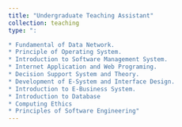 ```yaml
---
title: "Undergraduate Teaching Assistant"
collection: teaching
type: ": 

* Fundamental of Data Network.
* Principle of Operating System.
* Introduction to Software Management System.
* Internet Application and Web Programing.
* Decision Support System and Theory.
* Development of E-System and Interface Design.
* Introduction to E-Business System.
* Introduction to Database
* Computing Ethics
* Principles of Software Engineering"
---
```

